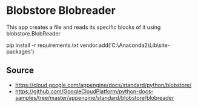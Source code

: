 # Blobstore Blobreader

This app creates a file and reads its specific blocks of it using blobstore.BlobReader

pip install -r requirements.txt
vendor.add('C:\Anaconda2\Lib\site-packages')

## Source
- https://cloud.google.com/appengine/docs/standard/python/blobstore/
- https://github.com/GoogleCloudPlatform/python-docs-samples/tree/master/appengine/standard/blobstore/blobreader